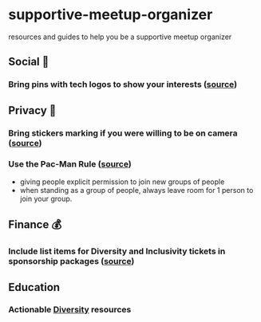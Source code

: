 # supportive-meetup-organizer
resources and guides to help you be a supportive meetup organizer

## Social 💛
### Bring pins with tech logos to show your interests ([source](https://twitter.com/bitandbang/status/965274611221979136))

## Privacy 📸 
### Bring stickers marking if you were willing to be on camera ([source](https://twitter.com/bitandbang/status/965274611221979136))
### Use the Pac-Man Rule ([source](http://ericholscher.com/blog/2017/aug/2/pacman-rule-conferences/))
- giving people explicit permission to join new groups of people
- when standing as a group of people, always leave room for 1 person to join your group.

## Finance 💰
### Include list items for Diversity and Inclusivity tickets in sponsorship packages ([source](https://twitter.com/bitandbang/status/965274611221979136))

## Education
### Actionable [Diversity](https://github.com/folkswhocode/awesome-diversity) resources
